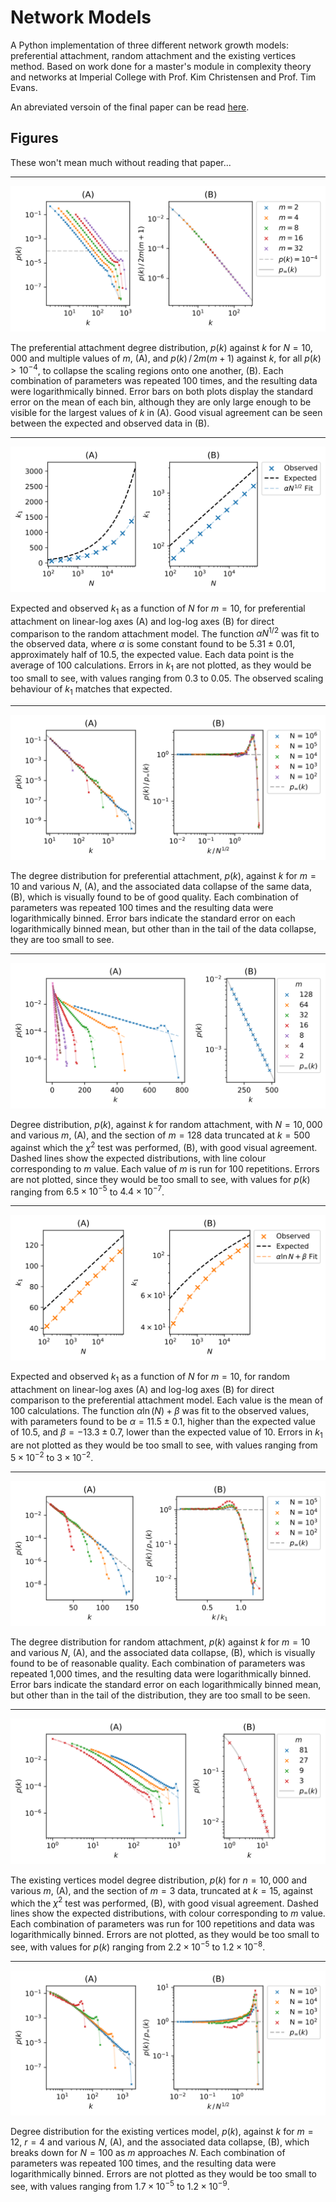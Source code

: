 # Network Models

A Python implementation of three different network growth models: preferential attachment, random attachment and the existing vertices method. Based on work done for a master's module in complexity theory and networks at Imperial College with Prof. Kim Christensen and Prof. Tim Evans. 

An abreviated versoin of the final paper can be read [here](https://github.com/bdgrichards/network-models/blob/d91e52a59681e33e408df16779a74de7fcdafbd3/paper.pdf).

## Figures

These won't mean much without reading that paper...

--- 

<img src="figures/ba_varying_m.svg"/>

The preferential attachment degree distribution, $p(k)$ against $k$ for $N = 10,000$ and multiple values of $m$, (A), and $p(k) \, / \, 2m(m+1)$ against $k$, for all $p(k) > 10^{-4}$, to collapse the scaling regions onto one another, (B). Each combination of parameters was repeated 100 times, and the resulting data were logarithmically binned. Error bars on both plots display the standard error on the mean of each bin, although they are only large enough to be visible for the largest values of $k$ in (A). Good visual agreement can be seen between the expected and observed data in (B).

--- 

<img src="figures/ba_k1.svg"/>

Expected and observed $k_1$ as a function of $N$ for $m=10$, for preferential attachment on linear-log axes (A) and log-log axes (B) for direct comparison to the random attachment model. The function $\alpha N^{1/2}$ was fit to the observed data, where $\alpha$ is some constant found to be $5.31 \pm 0.01$, approximately half of 10.5, the expected value. Each data point is the average of 100 calculations. Errors in $k_1$ are not plotted, as they would be too small to see, with values ranging from 0.3 to 0.05. The observed scaling behaviour of $k_1$ matches that expected.

--- 

<img src="figures/ba_varying_n.svg"/>

The degree distribution for preferential attachment, $p(k)$, against $k$ for $m=10$ and various $N$, (A), and the associated data collapse of the same data, (B), which is visually found to be of good quality. Each combination of parameters was repeated 100 times and the resulting data were logarithmically binned. Error bars indicate the standard error on each logarithmically binned mean, but other than in the tail of the data collapse, they are too small to see.

--- 

<img src="figures/ra_varying_m.svg"/>

Degree distribution, $p(k)$, against $k$ for random attachment, with $N=10,000$ and various $m$, (A), and the section of $m=128$ data truncated at $k=500$ against which the $\chi^2$ test was performed, (B), with good visual agreement. Dashed lines show the expected distributions, with line colour corresponding to $m$ value. Each value of $m$ is run for 100 repetitions. Errors are not plotted, since they would be too small to see, with values for $p(k)$ ranging from $6.5 \times 10^{-5}$ to $4.4 \times 10^{-7}$.

--- 

<img src="figures/ra_k1.svg"/>

Expected and observed $k_1$ as a function of $N$ for $m=10$, for random attachment on linear-log axes (A) and log-log axes (B) for direct comparison to the preferential attachment model. Each value is the mean of 100 calculations. The function $\alpha \ln(N) + \beta$ was fit to the observed values, with parameters found to be $\alpha = 11.5 \pm 0.1$, higher than the expected value of 10.5, and $\beta = -13.3 \pm 0.7$, lower than the expected value of 10. Errors in $k_1$ are not plotted as they would be too small to see, with values ranging from $5\times 10^{-2}$ to $3 \times 10^{-2}$.

--- 

<img src="figures/ra_varying_n.svg"/>

The degree distribution for random attachment, $p(k)$ against $k$ for $m=10$ and various $N$, (A), and the associated data collapse, (B), which is visually found to be of reasonable quality. Each combination of parameters was repeated 1,000 times, and the resulting data were logarithmically binned. Error bars indicate the standard error on each logarithmically binned mean, but other than in the tail of the distribution, they are too small to be seen.

--- 

<img src="figures/ev_varying_m.svg"/>

The existing vertices model degree distribution, $p(k)$ for $n = 10,000$ and various $m$, (A), and the section of $m=3$ data, truncated at $k=15$, against which the $\chi^2$ test was performed, (B), with good visual agreement. Dashed lines show the expected distributions, with colour corresponding to $m$ value. Each combination of parameters was run for 100 repetitions and data was logarithmically binned. Errors are not plotted, as they would be too small to see, with values for $p(k)$ ranging from $2.2 \times 10^{-5}$ to $1.2 \times 10^{-8}$.

--- 

<img src="figures/ev_varying_n.svg"/>

Degree distribution for the existing vertices model, $p(k)$, against $k$ for $m = 12$, $r=4$ and various $N$, (A), and the associated data collapse, (B), which breaks down for $N=100$ as $m$ approaches $N$. Each combination of parameters was repeated 100 times, and the resulting data were logarithmically binned. Errors are not plotted as they would be too small to see, with values ranging from $1.7 \times 10^{-5}$ to $1.2 \times 10^{-9}$.


